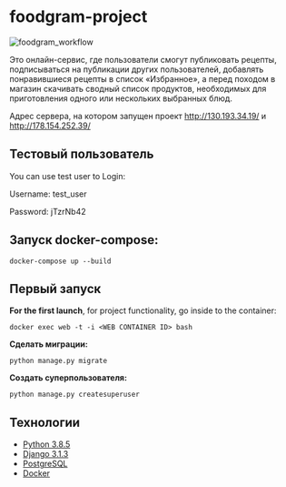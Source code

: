 # foodgram-project

![foodgram_workflow](https://github.com/work-development/foodgram-project/workflows/foodgram_workflow/badge.svg)

Это онлайн-сервис, где пользователи смогут публиковать рецепты, подписываться на публикации других пользователей, добавлять понравившиеся рецепты в список «Избранное», а перед походом в магазин скачивать сводный список продуктов, необходимых для приготовления одного или нескольких выбранных блюд.


Адрес сервера, на котором запущен проект
http://130.193.34.19/ и http://178.154.252.39/


## Тестовый пользователь

You can use test user to Login:

Username: test_user

Password: jTzrNb42


## Запуск docker-compose:
```
docker-compose up --build
```
## Первый запуск
**For the first launch**, for project functionality, go inside to the container:
```
docker exec web -t -i <WEB CONTAINER ID> bash
```
**Сделать миграции:**
```
python manage.py migrate
```
**Создать суперпользователя:**
```
python manage.py createsuperuser
```


## Технологии
* [Python 3.8.5](https://www.python.org/)
* [Django 3.1.3](https://www.djangoproject.com/)
* [PostgreSQL](https://www.postgresql.org/)
* [Docker](https://www.docker.com/)


